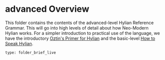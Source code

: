 # advanced Overview

This folder contains the contents of the advanced-level Hylian Reference Grammar. This will go into high levels of detail about how Neo-Modern Hylian works. For a simpler introduction to practical use of the language, we have the introductory [Oztin's Primer for Hylian](oztin-primer.md) and the basic-level [How to Speak Hylian](basic.md).
 
```ccard
type: folder_brief_live
```
 
